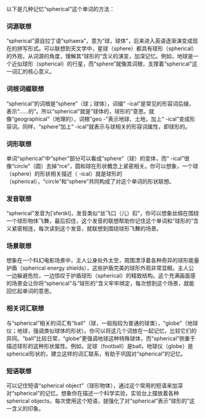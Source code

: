以下是几种记忆“spherical”这个单词的方法：

### 词源联想
“spherical”源自拉丁语“sphaera”，意为“球，球体”，后来进入英语逐渐演变成现在的拼写形式。可以联想到天文学中，星球（sphere）都具有球形（spherical）的外观，从词源的角度，理解其“球形的”含义的演变，加深记忆。例如，地球是一个近似球形（spherical）的行星，而“sphere”就像其词根，支撑着“spherical”这一词汇的核心意义。 

### 词根词缀联想
“spherical”的词根是“sphere”（球；球体），词缀“ -ical”是常见的形容词后缀，表示“……的”。所以“spherical”就是“球体的，球形的”意思。就像“geographical”（地理的），词根“geo -”表示地球、土地，加上“ -ical”变成形容词。同样，“sphere”加上“ -ical”就表示与球相关的形容词属性，即球形的。 

### 词形联想
单词“spherical”中“spher”部分可以看成“sphere”（球）的变体，而“ -ical”很像“circle”（圆）去掉“rce”，圆和球在形状概念上紧密相关。你可以想象，一个球（sphere）的形状相关描述（ -ical）就是球形的（spherical），“circle”和“sphere”共同构成了对这个单词的形状联想。 

### 发音联想
“spherical”发音为[ˈsferɪkl]，发音类似“丝飞口（儿）扣”，你可以想象丝绸在围绕一个球形物体飞舞，最后扣住，这个发音的联想帮助你记住这个单词和“球形的”含义紧密相连，每次读到这个发音，就联想到围绕球形飞舞的场景。 

### 场景联想
想象在一个科幻电影场景中，主人公身处外太空，周围漂浮着各种奇异的球形能量护盾（spherical energy shields），这些护盾完美的球形外观非常显眼。主人公一边躲避危险，一边惊叹于护盾球形（spherical）的精致结构。这个充满画面感的场景会让你将“spherical”与“球形的”含义牢牢绑定，每次想到这个场景，就能回忆起单词的意思。 

### 相关词汇联想
与“spherical”相关的词汇有“ball”（球，一般指较为普通的球类），“globe”（地球仪；地球，强调类似球体的形状）。你可以将这几个词放在一起记忆，比较它们的异同。“ball”比较日常，“globe”更强调地球这种特殊球体，而“spherical”侧重于描述球形的这种形状属性。例如，足球（football）是ball，地球仪（globe）是spherical形状的，建立这样的词汇联系，有助于巩固对“spherical”的记忆。 

### 短语联想
可以记住短语“spherical object”（球形物体），通过这个常用的短语来加深对“spherical”的记忆。想象你在描述一个科学实验，实验台上摆放着各种spherical objects，每次使用这个短语，就强化了对“spherical”表示“球形的”这一含义的印象。 